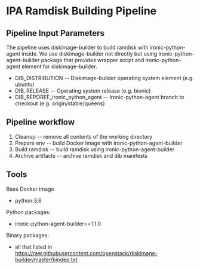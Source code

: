 # IPA Ramdisk Building Pipeline

## Pipeline Input Parameters

The pipeline uses diskimage-builder to build ramdisk with ironic-python-agent inside. We use diskimage-builder not directly but using ironic-python-agent-builder package that provides wrapper script and ironic-python-agent element for diskimage-builder.

* DIB_DISTRIBUTION                 -- Diskimage-builder operating system element (e.g. ubuntu)
* DIB_RELEASE                      -- Operating system release (e.g. bionic)
* DIB_REPOREF_ironic_python_agent  -- Ironic-python-agent branch to checkout (e.g. origin/stable/queens)

## Pipeline workflow

1. Cleanup -- remove all contents of the working directory
2. Prepare env -- build Docker image with ironic-python-agent-builder
3. Build ramdisk -- build ramdisk using ironic-python-agent-builder
4. Archive artifacts -- archive ramdisk and dib manifests

## Tools

Base Docker image

- python:3.6

Python packages:

- ironic-python-agent-builder==1.1.0

Binary packages:

- all that listed in https://raw.githubusercontent.com/openstack/diskimage-builder/master/bindep.txt
